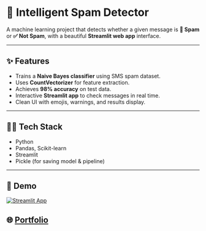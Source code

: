 # 📧 Intelligent Spam Detector  

A machine learning project that detects whether a given message is **🚨 Spam** or **✅ Not Spam**, with a beautiful **Streamlit web app** interface.  

---

## ✨ Features
- Trains a **Naive Bayes classifier** using SMS spam dataset.  
- Uses **CountVectorizer** for feature extraction.  
- Achieves **98% accuracy** on test data.  
- Interactive **Streamlit app** to check messages in real time.  
- Clean UI with emojis, warnings, and results display.  

---

## 🧑‍💻 Tech Stack
- Python  
- Pandas, Scikit-learn  
- Streamlit  
- Pickle (for saving model & pipeline)  

---
## 🚀 Demo
[![Streamlit App](https://img.shields.io/badge/Live%20Demo-Streamlit-brightgreen?logo=streamlit)](https://souptik-roy-spam-detector.streamlit.app/)


## 🌐 [Portfolio](https://souptik-roy-portfolio.netlify.app/)


